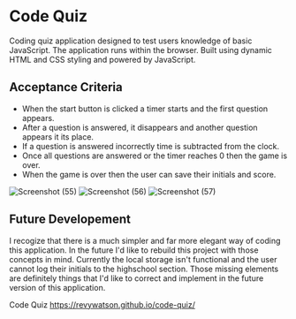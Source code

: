 # Code Quiz
Coding quiz application designed to test users knowledge of basic JavaScript. The application runs within the browser. Built using dynamic HTML and CSS styling and powered by JavaScript.

## Acceptance Criteria
* When the start button is clicked a timer starts and the first question appears.
* After a question is answered, it disappears and another question appears it its place.
* If a question is answered incorrectly time is subtracted from the clock.
* Once all questions are answered or the timer reaches 0 then the game is over.
* When the game is over then the user can save their initials and score.

![Screenshot (55)](https://user-images.githubusercontent.com/76264693/111368070-c9c9cb80-866b-11eb-84da-5b08493783e9.png)
![Screenshot (56)](https://user-images.githubusercontent.com/76264693/111368085-cc2c2580-866b-11eb-9b73-26849cc248c1.png)
![Screenshot (57)](https://user-images.githubusercontent.com/76264693/111368092-cdf5e900-866b-11eb-8a52-bdf244dbfc6c.png)

## Future Developement
I recogize that there is a much simpler and far more elegant way of coding this application. In the future I'd like to rebuild this project with those concepts in mind. Currently the local storage isn't functional and the user cannot log their initials to the highschool section. Those missing elements are definitely things that I'd like to correct and implement in the future version of this application.

Code Quiz
https://revywatson.github.io/code-quiz/
